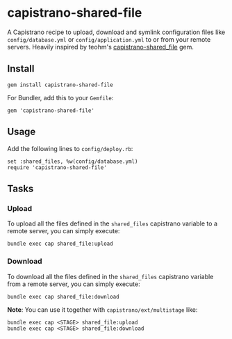 # capistrano-shared-file
A Capistrano recipe to upload, download and symlink configuration files like `config/database.yml` or `config/application.yml` to or from your remote servers. Heavily inspired by teohm's [capistrano-shared_file](https://github.com/teohm/capistrano-shared_file) gem.

## Install

    gem install capistrano-shared-file

For Bundler, add this to your `Gemfile`:

    gem 'capistrano-shared-file'

## Usage

Add the following lines to `config/deploy.rb`:

    set :shared_files, %w(config/database.yml)
    require 'capistrano-shared-file'

## Tasks

### Upload

To upload all the files defined in the `shared_files` capistrano variable to a remote server, you can simply execute:

    bundle exec cap shared_file:upload

### Download

To download all the files defined in the `shared_files` capistrano variable from a remote server, you can simply execute:

    bundle exec cap shared_file:download

**Note**: You can use it together with `capistrano/ext/multistage` like:

    bundle exec cap <STAGE> shared_file:upload
    bundle exec cap <STAGE> shared_file:download
